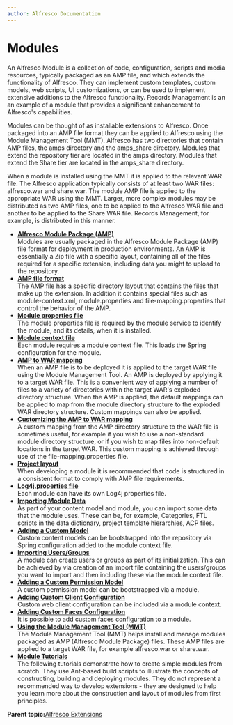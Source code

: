 ```yaml
---
author: Alfresco Documentation
---
```


# Modules

An Alfresco Module is a collection of code, configuration, scripts and media resources, typically packaged as an AMP file, and which extends the functionality of Alfresco. They can implement custom templates, custom models, web scripts, UI customizations, or can be used to implement extensive additions to the Alfresco functionality. Records Management is an an example of a module that provides a significant enhancement to Alfresco's capabilities.

Modules can be thought of as installable extensions to Alfresco. Once packaged into an AMP file format they can be applied to Alfresco using the Module Management Tool \(MMT\). Alfresco has two directories that contain AMP files, the amps directory and the amps\_share directory. Modules that extend the repository tier are located in the amps directory. Modules that extend the Share tier are located in the amps\_share directory.

When a module is installed using the MMT it is applied to the relevant WAR file. The Alfresco application typically consists of at least two WAR files: alfresco.war and share.war. The module AMP file is applied to the appropriate WAR using the MMT. Larger, more complex modules may be distributed as two AMP files, one to be applied to the Alfresco WAR file and another to be applied to the Share WAR file. Records Management, for example, is distributed in this manner.

-   **[Alfresco Module Package \(AMP\)](../concepts/dev-extensions-modules-amp-intro.md)**  
Modules are usually packaged in the Alfresco Module Package \(AMP\) file format for deployment in production environments. An AMP is essentially a Zip file with a specific layout, containing all of the files required for a specific extension, including data you might to upload to the repository.
-   **[AMP file format](../concepts/dev-extensions-modules-amp-format.md)**  
The AMP file has a specific directory layout that contains the files that make up the extension. In addition it contains special files such as module-context.xml, module.properties and file-mapping.properties that control the behavior of the AMP.
-   **[Module properties file](../concepts/dev-extensions-modules-module-properties.md)**  
The module properties file is required by the module service to identify the module, and its details, when it is installed.
-   **[Module context file](../concepts/dev-extensions-modules-module-context.md)**  
Each module requires a module context file. This loads the Spring configuration for the module.
-   **[AMP to WAR mapping](../concepts/dev-extensions-modules-amp-mapping.md)**  
When an AMP file is to be deployed it is applied to the target WAR file using the Module Management Tool. An AMP is deployed by applying it to a target WAR file. This is a convenient way of applying a number of files to a variety of directories within the target WAR's exploded directory structure. When the AMP is applied, the default mappings can be applied to map from the module directory structure to the exploded WAR directory structure. Custom mappings can also be applied.
-   **[Customizing the AMP to WAR mapping](../concepts/dev-extensions-modules-custom-amp.md)**  
A custom mapping from the AMP directory structure to the WAR file is sometimes useful, for example if you wish to use a non-standard module directory structure, or if you wish to map files into non-default locations in the target WAR. This custom mapping is achieved through use of the file-mapping.properties file.
-   **[Project layout](../concepts/dev-extensions-modules-structure.md)**  
When developing a module it is recommended that code is structured in a consistent format to comply with AMP file requirements.
-   **[Log4j.properties file](../concepts/dev-extensions-modules-module-log4j.md)**  
Each module can have its own Log4j properties file.
-   **[Importing Module Data](../concepts/dev-extensions-modules-importing-module-data.md)**  
As part of your content model and module, you can import some data that the module uses. These can be, for example, Categories, FTL scripts in the data dictionary, project template hierarchies, ACP files.
-   **[Adding a Custom Model](../concepts/dev-extensions-modules-custom-model.md)**  
Custom content models can be bootstrapped into the repository via Spring configuration added to the module context file.
-   **[Importing Users/Groups](../concepts/dev-extensions-modules-importing-users.md)**  
A module can create users or groups as part of its initialization. This can be achieved by via creation of an import file containing the users/groups you want to import and then including these via the module context file.
-   **[Adding a Custom Permission Model](../concepts/dev-extensions-modules-custom-permission-model.md)**  
A custom permission model can be bootstrapped via a module.
-   **[Adding Custom Client Configuration](../concepts/dev-extensions-modules-custom-client-config.md)**  
Custom web client configuration can be included via a module context.
-   **[Adding Custom Faces Configuration](../concepts/dev-extensions-modules-custom-faces-config.md)**  
It is possible to add custom faces configuration to a module.
-   **[Using the Module Management Tool \(MMT\)](../concepts/dev-extensions-modules-management-tool.md)**  
The Module Management Tool \(MMT\) helps install and manage modules packaged as AMP \(Alfresco Module Package\) files. These AMP files are applied to a target WAR file, for example alfresco.war or share.war.
-   **[Module Tutorials](../concepts/dev-extensions-modules-tutorials.md)**  
The following tutorials demonstrate how to create simple modules from scratch. They use Ant-based build scripts to illustrate the concepts of constructing, building and deploying modules. They do not represent a recommended way to develop extensions - they are designed to help you learn more about the construction and layout of modules from first principles.

**Parent topic:**[Alfresco Extensions](../concepts/dev-extensions-intro.md)

